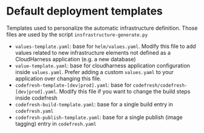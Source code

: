 # Default deployment templates
Templates used to personalize the automatic infrastructure definition.
Those files are used by the script `insfrastructure-generate.py`

- `values-template.yaml`: base for `helm/values.yaml`. Modify this file to add values related to new infrastructure 
  elements not defined as a CloudHarness application (e.g. a new database)
- `value-template.yaml`: base for cloudharness application configuration inside `values.yaml`. 
  Prefer adding a custom `values.yaml` to your application over changing this file.
- `codefresh-template-[dev|prod].yaml`: base for `codefresh/codefresh-[dev|prod].yaml`. 
  Modify this file if you want to change the build steps inside codefresh
- `codefresh-build-template.yaml`: base for a single build entry in `codefresh.yaml`
- `codefresh-publish-template.yaml`: base for a single publish (image tagging) entry in `codefresh.yaml`
